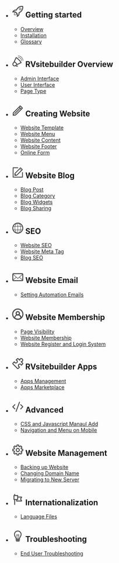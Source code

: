 - ## ![image](images/icon_getting_started.svg) Getting started
    - [Overview](overview.md)   
    - [Installation](installation.md)
    - [Glossary](glossary.md)

- ## ![image](images/icon_overview.svg) RVsitebuilder Overview
    - [Admin Interface](admin-interface.md) 
    - [User Interface](user-interface.md) 
    - [Page Type](page-type.md)

- ## ![image](images/icon_creating_website.svg) Creating Website
    - [Website Template](website-template.md)
    - [Website Menu](website-menu.md)
    - [Website Content](website-content.md)
    - [Website Footer](website-footer.md)
    - [Online Form](online-form.md)

- ## ![image](images/icon_blog.svg) Website Blog
    - [Blog Post](blog-post.md)
    - [Blog Category](blog-category.md)
    - [Blog Widgets](blog-widget.md)
    - [Blog Sharing](blog-sharing.md)

- ## ![image](images/icon_seo.svg) SEO
    - [Website SEO](website-seo.md)
    - [Website Meta Tag](website-meta-tag.md)
    - [Blog SEO](creating-blog.md)

- ## ![image](images/icon_email.svg) Website Email
    - [Setting Automation Emails](email-template.md)

- ## ![image](images/icon_membership.svg) Website Membership
    - [Page Visibility](page-visibility.md)
    - [Website Membership](website-membership.md)
    - [Website Register and Login System](register-and-login-system.md)

- ## ![image](images/icon_apps.svg) RVsitebuilder Apps
    - [Apps Management](apps.md)
    - [Apps Marketplace](apps-marketplace.md)

- ## ![image](images/icon_advanced.svg) Advanced
    - [CSS and Javascript Manaul Add](css-and-javascript.md)
    - [Navigation and Menu on Mobile](navigation-menu-on-mobile.md)

- ## ![image](images/icon_management.svg) Website Management
    - [Backing up Website](backup-website.md)
    - [Changing Domain Name](change-domainname.md)
    - [Migrating to New Server](migration.md)

- ## ![image](images/icon_internationalization.svg) Internationalization
    - [Language Files](language-file.md)

- ## ![image](images/icon_troubleshooting.svg) Troubleshooting
    - [End User Troubleshooting](https://support.rvglobalsoft.com/hc/en-us/categories/360002328334)
